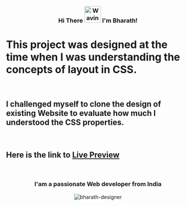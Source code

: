 <h3 align="center">
    Hi There
    <img src="https://c.tenor.com/z2xJqhCpneIAAAAM/wave-hand.gif" 
         alt="Waving hand gif"
         height="45"
         width="45" />
    I'm Bharath!
</h3>


# This project was designed at the time when I was understanding the concepts of layout in CSS. 

<br>

## I challenged myself to clone the design of existing Website to evaluate how much I understood the CSS properties.

<br>

## Here is the link to <a target="_blank" href="https://bharath-designer.github.io/w3-schools-clone/">Live Preview</a>

<br>

<h3 align="center">I'am a passionate Web developer from India</h3>


<p align="center"><img  src="https://github-readme-streak-stats.herokuapp.com/?user=bharath-designer" alt="bharath-designer" /></p>
